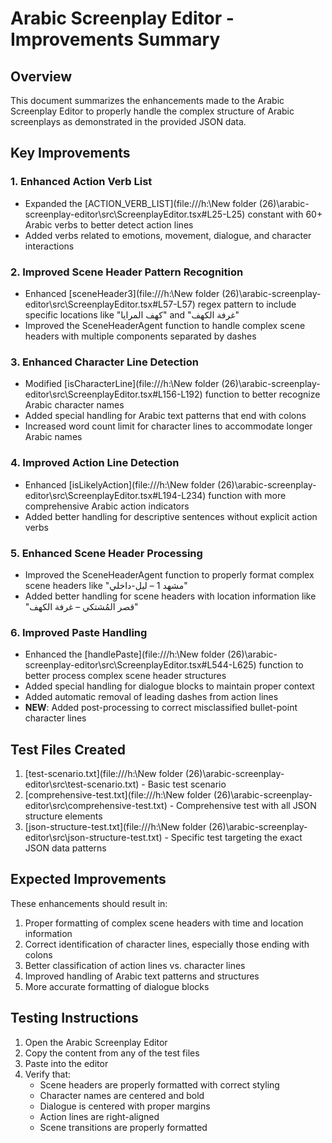 # Arabic Screenplay Editor - Improvements Summary

## Overview
This document summarizes the enhancements made to the Arabic Screenplay Editor to properly handle the complex structure of Arabic screenplays as demonstrated in the provided JSON data.

## Key Improvements

### 1. Enhanced Action Verb List
- Expanded the [ACTION_VERB_LIST](file:///h:\New folder (26)\arabic-screenplay-editor\src\ScreenplayEditor.tsx#L25-L25) constant with 60+ Arabic verbs to better detect action lines
- Added verbs related to emotions, movement, dialogue, and character interactions

### 2. Improved Scene Header Pattern Recognition
- Enhanced [sceneHeader3](file:///h:\New folder (26)\arabic-screenplay-editor\src\ScreenplayEditor.tsx#L57-L57) regex pattern to include specific locations like "كهف المرايا" and "غرفة الكهف"
- Improved the SceneHeaderAgent function to handle complex scene headers with multiple components separated by dashes

### 3. Enhanced Character Line Detection
- Modified [isCharacterLine](file:///h:\New folder (26)\arabic-screenplay-editor\src\ScreenplayEditor.tsx#L156-L192) function to better recognize Arabic character names
- Added special handling for Arabic text patterns that end with colons
- Increased word count limit for character lines to accommodate longer Arabic names

### 4. Improved Action Line Detection
- Enhanced [isLikelyAction](file:///h:\New folder (26)\arabic-screenplay-editor\src\ScreenplayEditor.tsx#L194-L234) function with more comprehensive Arabic action indicators
- Added better handling for descriptive sentences without explicit action verbs

### 5. Enhanced Scene Header Processing
- Improved the SceneHeaderAgent function to properly format complex scene headers like "مشهد 1 – ليل-داخلي"
- Added better handling for scene headers with location information like "قصر المُشتكي – غرفة الكهف"

### 6. Improved Paste Handling
- Enhanced the [handlePaste](file:///h:\New folder (26)\arabic-screenplay-editor\src\ScreenplayEditor.tsx#L544-L625) function to better process complex scene header structures
- Added special handling for dialogue blocks to maintain proper context
- Added automatic removal of leading dashes from action lines
- **NEW**: Added post-processing to correct misclassified bullet-point character lines

## Test Files Created
1. [test-scenario.txt](file:///h:\New folder (26)\arabic-screenplay-editor\src\test-scenario.txt) - Basic test scenario
2. [comprehensive-test.txt](file:///h:\New folder (26)\arabic-screenplay-editor\src\comprehensive-test.txt) - Comprehensive test with all JSON structure elements
3. [json-structure-test.txt](file:///h:\New folder (26)\arabic-screenplay-editor\src\json-structure-test.txt) - Specific test targeting the exact JSON data patterns

## Expected Improvements
These enhancements should result in:

1. Proper formatting of complex scene headers with time and location information
2. Correct identification of character lines, especially those ending with colons
3. Better classification of action lines vs. character lines
4. Improved handling of Arabic text patterns and structures
5. More accurate formatting of dialogue blocks

## Testing Instructions
1. Open the Arabic Screenplay Editor
2. Copy the content from any of the test files
3. Paste into the editor
4. Verify that:
   - Scene headers are properly formatted with correct styling
   - Character names are centered and bold
   - Dialogue is centered with proper margins
   - Action lines are right-aligned
   - Scene transitions are properly formatted